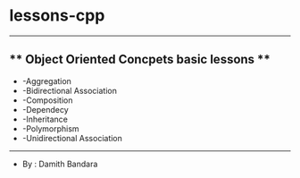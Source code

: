 # lessons-cpp
------------------------------------------
** Object Oriented Concpets basic lessons **
------------------------------------------
- -Aggregation
- -Bidirectional Association
- -Composition
- -Dependecy
- -Inheritance
- -Polymorphism
- -Unidirectional Association
------------------------------------------
- By : Damith Bandara
